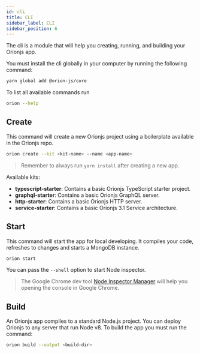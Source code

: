 ```yaml
---
id: cli
title: CLI
sidebar_label: CLI
sidebar_position: 6
---
```


The cli is a module that will help you creating, running, and building your Orionjs app.

You must install the cli globally in your computer by running the following command:

```bash
yarn global add @orion-js/core
```

To list all available commands run

```bash
orion --help
```

## Create

This command will create a new Orionjs project using a boilerplate available in the Orionjs repo.

```bash
orion create --kit <kit-name> --name <app-name>
```

> Remember to always run `yarn install` after creating a new app.

Available kits:

- **typescript-starter**: Contains a basic Orionjs TypeScript starter project.
- **graphql-starter**: Contains a basic Orionjs GraphQL server.
- **http-starter**: Contains a basic Orionjs HTTP server.
- **service-starter**: Contains a basic Orionjs 3.1 Service architecture.

## Start

This command will start the app for local developing. It compiles your code, refreshes to changes
and starts a MongoDB instance.

```bash
orion start
```

You can pass the `--shell` option to start Node inspector.

> The Google Chrome dev tool [Node Inspector Manager](https://chrome.google.com/webstore/detail/nodejs-v8-inspector-manag/gnhhdgbaldcilmgcpfddgdbkhjohddkj) will help you opening the console in Google Chrome.

## Build

An Orionjs app compiles to a standard Node.js project.
You can deploy Orionjs to any server that run Node v8.
To build the app you must run the command:

```bash
orion build --output <build-dir>
```
